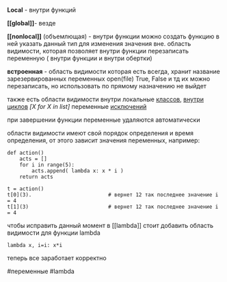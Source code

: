 **Local** - внутри функций

**[[global]]**- везде 

**[[nonlocal]]** (объемлющая) - внутри функции можно создать функцию в ней указать данный тип для изменения значения вне. область видимости, которая позволяет внутри функции перезаписать переменную ( внутри функции и внутри обертки)

**встроенная** - область видимости которая есть всегда, хранит название зарезервированных переменных open(file) True, False и тд
их можно перезаписать,  но использовать по прямому назначению не выйдет 

также есть области видимости внутри локальные
<u>классов</u>, <u>внутри циклов</u> *\[X for X in list]* переменные <u>исключений</u>

при завершении функции переменные удаляются автоматически 


области видимости имеют свой порядок определения и время определения, от этого зависит значения переменных, например:
```
def action()
	acts = []
	for i in range(5):
		acts.append( lambda x: x * i )
	return acts

t = action()
t[0](3).                         # вернет 12 так последнее значение i = 4
t[1](3)                          # вернет 12 так последнее значение i = 4
```
чтобы исправить данный момент в [[lambda]] стоит добавить область видимости для функции lambda
```
lambda x, i=i: x*i
```
теперь все заработает корректно

#переменные  #lambda 